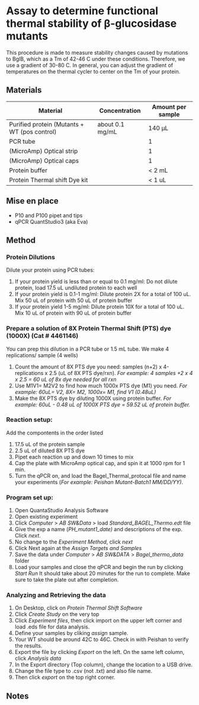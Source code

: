 # Assay to determine functional thermal stability of β-glucosidase mutants

This procedure is made to measure stability changes caused by mutations to BglB, which as a Tm of 42-46 C under these conditions. Therefore, we use a gradient of 30-80 C. In general, you can adjust the gradient of temperatures on the thermal cycler to center on the Tm of your protein. 

## Materials

Material | Concentration | Amount per sample
---------|---------------|------------------
Purified protein (Mutants + WT (pos control) | about 0.1 mg/mL | 140 µL
PCR tube | | 1
(MicroAmp) Optical strip | | 1
(MicroAmp) Optical caps | | 1
Protein buffer | | < 2 mL
Protein Thermal shift Dye kit | | < 1 uL

## Mise en place

+ P10 and P100 pipet and tips
+ qPCR QuantStudio3 (aka Eva)

## Method

### Protein Dilutions 

Dilute your protein using PCR tubes:
1. If your protein yield is less than or equal to 0.1 mg/ml:
Do not dilute protein, load 17.5 uL undiluted protein to each well
2. If your protein yield is 0.1-1 mg/ml:
Dilute protein 2X for a total of 100 uL. Mix 50 uL of protein with 50 uL of protein buffer
3. If your protein yield 1-5 mg/ml:
Dilute protein 10X for a total of 100 uL. Mix 10 uL of protein with 90 uL of protein buffer

### Prepare a solution of 8X Protein Thermal Shift (PTS) dye (1000X) (Cat # 4461146)
You can prep this dilution in a PCR tube or 1.5 mL tube. We make 4 replications/ sample (4 wells)
1. Count the amount of 8X PTS dye you need: samples (n+2) x 4-replications x 2.5 (uL of 8X PTS dye/rxn). *For example: 4 samples +2 x 4 x 2.5 = 60 uL of 8x dye needed for all rxn* 
2. Use M1V1= M2V2 to find how much 1000x PTS dye (M1) you need. *For example: 60uL= V2, 8X= M2, 1000x= M1, find V1 (0.48uL)*
3. Make the 8X PTS dye by diluting 1000X using protein buffer. *For example: 60uL - 0.48 uL of 1000X PTS dye = 59.52 uL of protein buffer.*

### Reaction setup:
Add the compontents in the order listed
1. 17.5 uL of the protein sample 
2. 2.5 uL of diluted 8X PTS dye
3. Pipet each reaction up and down 10 times to mix
4. Cap the plate with MicroAmp optical cap, and spin it at 1000 rpm for 1 min.
5. Turn the qPCR on, and load the Bagel_Thermal_protocal file and name your experiments (*For example: Peishan Mutant-Batch1 MM/DD/YY)*. 

### Program set up:
1. Open QuantaStudio Analysis Software
2. Open existing experiment
3. Click *Computer* > *AB SW&Data* > load *Standard_BAGEL_Thermo.edt* file
4. Give the exp a name (_PH_mutant1_date)_ and descriptions of the exp. Click *next*.
5. No change to the *Experiment Method*, click *next*
6. Click Next again at the *Assign Targets and Samples*
7. Save the data under *Computer* > *AB SW&DATA* > *Bagel_thermo_data* folder
8. Load your samples and close the qPCR and begin the run by clicking *Start Run*
It should take about 20 minutes for the run to complete. Make sure to take the plate out after completion.

### Analyzing and Retrieving the data
1. On Desktop, click on *Protein Thermal Shift Software*
2. Click *Create Study* on the very top
3. Click *Experiment files*, then click import on the upper left corner and load .eds file for data analysis.
4. Define your samples by cliking *assign* sample.
5. Your WT should be around 42C to 46C. Check in with Peishan to verify the results.
6. Export the file by clicking *Export* on the left. On the same left column, click *Analysis data*
7. In the Export directory (Top column), change the location to a USB drive. 
8. Change the file type to .csv (not .txt) and also file name.
9. Then click *export* on the top right corner. 


## Notes 

